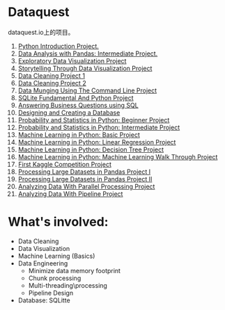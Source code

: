 # Dataquest
dataquest.io上的项目。
1. [Python Introduction Project.](https://github.com/sunxichen/Dataquest/tree/master/Exploring%20Gun%20Deaths%20in%20the%20US)
2. [Data Analysis with Pandas: Intermediate Project.](https://github.com/sunxichen/Dataquest/tree/master/Analyzing%20Thanksgiving%20Dinner)
3. [Exploratory Data Visualization Project](https://github.com/sunxichen/Dataquest/tree/master/Visualizing%20Earnings%20Based%20On%20College%20Majors)
4. [Storytelling Through Data Visualization Project](https://github.com/sunxichen/Dataquest/tree/master/Visualizing%20The%20Gender%20Gap%20In%20College%20Degrees)
5. [Data Cleaning Project 1](https://github.com/sunxichen/Dataquest/tree/master/Analyzing%20NYC%20High%20School%20Data)
6. [Data Cleaning Project 2](https://github.com/sunxichen/Dataquest/tree/master/Star%20Wars%20Survey)
7. [Data Munging Using The Command Line Project](https://github.com/sunxichen/Dataquest/tree/master/Transforming%20data%20with%20Python)
8. [SQLite Fundamental And Python Project](https://github.com/sunxichen/Dataquest/tree/master/Analyzing%20CIA%20Factbook%20Data%20Using%20SQLite%20and%20Python)
9. [Answering Business Questions using SQL](https://github.com/sunxichen/Dataquest/tree/master/Answering%20Business%20Questions%20using%20SQL)
10. [Designing and Creating a Database](https://github.com/sunxichen/Dataquest/tree/master/Designing%20and%20Creating%20a%20Database)
11. [Probability and Statistics in Python: Beginner Project](https://github.com/sunxichen/Dataquest/tree/master/Analyzing%20Movie%20Reviews)
12. [Probability and Statistics in Python: Intermediate Project](https://github.com/sunxichen/Dataquest/tree/master/Winning%20Jeopardy)
13. [Machine Learning in Python: Basic Project](https://github.com/sunxichen/Dataquest/tree/master/Predicting%20Car%20Prices)
14. [Machine Learning in Python: Linear Regression Project](https://github.com/sunxichen/Dataquest/tree/master/Predicting%20House%20Sale%20Prices)
15. [Machine Learning in Python: Decision Tree Project](https://github.com/sunxichen/Dataquest/tree/master/Predicting%20Bike%20Rentals)
16. [Machine Learning in Python: Machine Learning Walk Through Project](https://github.com/sunxichen/Dataquest/tree/master/Machine%20Learning%20Workthrough)
17. [First Kaggle Competition Project](https://github.com/sunxichen/Dataquest/tree/master/Creating%20a%20Kaggle%20Workflow)
18. [Processing Large Datasets in Pandas Project I](https://github.com/sunxichen/Dataquest/tree/master/Practice%20Optimizing%20Dataframes%20and%20Processing%20in%20Chunks)
19. [Processing Large Datasets in Pandas Project II](https://github.com/sunxichen/Dataquest/tree/master/Analyzing%20Startup%20Fundraising%20Deals%20from%20Crunchbase)
20. [Analyzing Data With Parallel Processing Project](https://github.com/sunxichen/Dataquest/tree/master/Analyzing%20Wikipedia%20Pages)
21. [Analyzing Data With Pipeline Project](https://github.com/sunxichen/Dataquest/tree/master/Hacker%20News%20Pipeline)


# What's involved:
* Data Cleaning
* Data Visualization
* Machine Learning (Basics)
* Data Engineering
    - Minimize data memory footprint
    - Chunk processing
    - Multi-threading\processing
    - Pipeline Design
* Database: SQLitte
